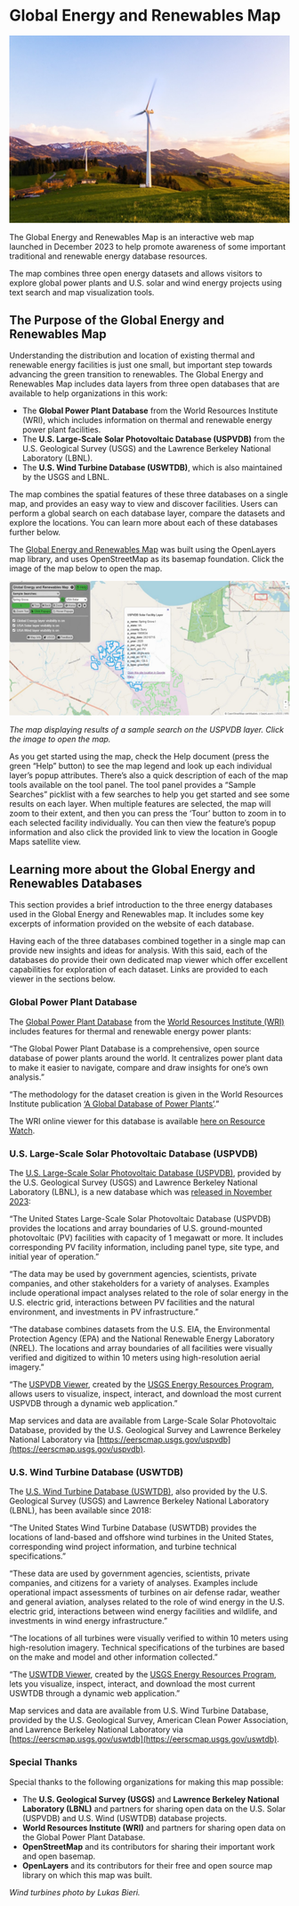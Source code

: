 # Global Energy and Renewables Map

<img src="media/wind-turbine-green_mountains.jpg" alt="Wind turbine" width="700">

The Global Energy and Renewables Map is an interactive web map launched in December 2023 to help promote awareness of some important traditional and renewable energy database resources.

The map combines three open energy datasets and allows visitors to explore global power plants and U.S. solar and wind energy projects using text search and map visualization tools.

## The Purpose of the Global Energy and Renewables Map
Understanding the distribution and location of existing thermal and renewable energy facilities is just one small, but important step towards advancing the green transition to renewables. The Global Energy and Renewables Map includes data layers from three open databases that are available to help organizations in this work:

*  The **Global Power Plant Database** from the World Resources Institute (WRI), which includes information on thermal and renewable energy power plant facilities.
*  The **U.S. Large-Scale Solar Photovoltaic Database (USPVDB)** from the U.S. Geological Survey (USGS) and the Lawrence Berkeley National Laboratory (LBNL).
*  The **U.S. Wind Turbine Database (USWTDB)**, which is also maintained by the USGS and LBNL.

The map combines the spatial features of these three databases on a single map, and provides an easy way to view and discover facilities. Users can perform a global search on each database layer, compare the datasets and explore the locations. You can learn more about each of these databases further below.

The [Global Energy and Renewables Map](https://greenlightgeo.github.io/ol-maps/maps/global_energy/) was built using the OpenLayers map library, and uses OpenStreetMap as its basemap foundation. Click the image of the map below to open the map.

[![Global Energy and Renewables Map](media/Global-Energy-and-Renewables-Map-Green-Light-Geospatial.jpg)](https://greenlightgeo.github.io/ol-maps/maps/global_energy/)

*The map displaying results of a sample search on the USPVDB layer. Click the image to open the map.*

As you get started using the map, check the Help document (press the green “Help” button) to see the map legend and look up each individual layer’s popup attributes. There’s also a quick description of each of the map tools available on the tool panel.  The tool panel provides a “Sample Searches” picklist with a few searches to help you get started and see some results on each layer. When multiple features are selected, the map will zoom to their extent, and then you can press the ‘Tour’ button to zoom in to each selected facility individually. You can then view the feature’s popup information and also click the provided link to view the location in Google Maps satellite view.

## Learning more about the Global Energy and Renewables Databases
This section provides a brief introduction to the three energy databases used in the Global Energy and Renewables map. It includes some key excerpts of information provided on the website of each database.

Having each of the three databases combined together in a single map can provide new insights and ideas for analysis.  With this said, each of the databases do provide their own dedicated map viewer which offer excellent capabilities for exploration of each dataset. Links are provided to each viewer in the sections below.

### Global Power Plant Database
The [Global Power Plant Database](https://datasets.wri.org/dataset/globalpowerplantdatabase) from the [World Resources Institute (WRI)](https://www.wri.org/) includes features for thermal and renewable energy power plants:

“The Global Power Plant Database is a comprehensive, open source database of power plants around the world. It centralizes power plant data to make it easier to navigate, compare and draw insights for one’s own analysis.”

“The methodology for the dataset creation is given in the World Resources Institute publication [‘A Global Database of Power Plants’](https://www.wri.org/research/global-database-power-plants).”

The WRI online viewer for this database is available [here on Resource Watch](https://resourcewatch.org/data/explore/Powerwatch).

### U.S. Large-Scale Solar Photovoltaic Database (USPVDB)
The [U.S. Large-Scale Solar Photovoltaic Database (USPVDB)](https://eerscmap.usgs.gov/uspvdb/), provided by the U.S. Geological Survey (USGS) and Lawrence Berkeley National Laboratory (LBNL), is a new database which was [released in November 2023](https://emp.lbl.gov/news/us-large-scale-solar-photovoltaics-database):

“The United States Large-Scale Solar Photovoltaic Database (USPVDB) provides the locations and array boundaries of U.S. ground-mounted photovoltaic (PV) facilities with capacity of 1 megawatt or more. It includes corresponding PV facility information, including panel type, site type, and initial year of operation.”

“The data may be used by government agencies, scientists, private companies, and other stakeholders for a variety of analyses. Examples include operational impact analyses related to the role of solar energy in the U.S. electric grid, interactions between PV facilities and the natural environment, and investments in PV infrastructure.”

“The database combines datasets from the U.S. EIA, the Environmental Protection Agency (EPA) and the National Renewable Energy Laboratory (NREL). The locations and array boundaries of all facilities were visually verified and digitized to within 10 meters using high-resolution aerial imagery.”

“The [USPVDB Viewer](https://eerscmap.usgs.gov/uspvdb/viewer/), created by the [USGS Energy Resources Program](https://www.usgs.gov/energy-and-minerals/energy-resources-program), allows users to visualize, inspect, interact, and download the most current USPVDB through a dynamic web application.”

Map services and data are available from Large-Scale Solar Photovoltaic Database, provided by the U.S. Geological Survey and Lawrence Berkeley National Laboratory via [https://eerscmap.usgs.gov/uspvdb](https://eerscmap.usgs.gov/uspvdb).

### U.S. Wind Turbine Database (USWTDB)
The [U.S. Wind Turbine Database (USWTDB)](https://eerscmap.usgs.gov/uswtdb/), also provided by the U.S. Geological Survey (USGS) and Lawrence Berkeley National Laboratory (LBNL), has been available since 2018:

“The United States Wind Turbine Database (USWTDB) provides the locations of land-based and offshore wind turbines in the United States, corresponding wind project information, and turbine technical specifications.”

“These data are used by government agencies, scientists, private companies, and citizens for a variety of analyses. Examples include operational impact assessments of turbines on air defense radar, weather and general aviation, analyses related to the role of wind energy in the U.S. electric grid, interactions between wind energy facilities and wildlife, and investments in wind energy infrastructure.”

“The locations of all turbines were visually verified to within 10 meters using high-resolution imagery. Technical specifications of the turbines are based on the make and model and other information collected.”

“The [USWTDB Viewer](https://eerscmap.usgs.gov/uswtdb/viewer/), created by the [USGS Energy Resources Program](https://www.usgs.gov/energy-and-minerals/energy-resources-program), lets you visualize, inspect, interact, and download the most current USWTDB through a dynamic web application.”

Map services and data are available from U.S. Wind Turbine Database, provided by the U.S. Geological Survey, American Clean Power Association, and Lawrence Berkeley National Laboratory via [https://eerscmap.usgs.gov/uswtdb](https://eerscmap.usgs.gov/uswtdb).

### Special Thanks
Special thanks to the following organizations for making this map possible:

* The **U.S. Geological Survey (USGS)** and **Lawrence Berkeley National Laboratory (LBNL)** and partners for sharing open data on the U.S. Solar (USPVDB) and U.S. Wind (USWTDB) database projects.
* **World Resources Institute (WRI)** and partners for sharing open data on the Global Power Plant Database.
* **OpenStreetMap** and its contributors for sharing their important work and open basemap.
* **OpenLayers** and its contributors for their free and open source map library on which this map was built.

*Wind turbines photo by Lukas Bieri.*
